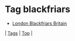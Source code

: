 <!--
title: Tag blackfriars
date: 2020-06-28T15:00:41.221Z
tags:
-->
# Tag blackfriars

 * [London Blackfriars Britain](127862031617.md)

| [Tags](tags.md) | [Top](index.md) |
